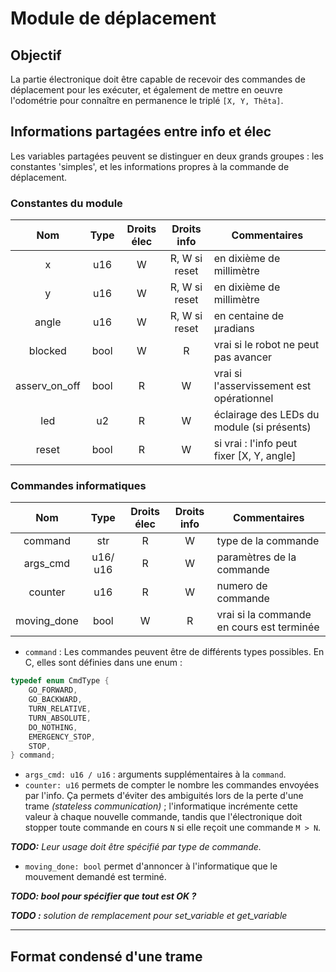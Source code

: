 # Module de déplacement

## Objectif

La partie électronique doit être capable de recevoir des commandes de déplacement pour les exécuter, et également de mettre en oeuvre l'odométrie pour connaître en permanence le triplé `[X, Y, Thêta]`.

## Informations partagées entre info et élec

Les variables partagées peuvent se distinguer en deux grands groupes : les constantes 'simples', et les informations propres à la commande de déplacement.

### Constantes du module

|      Nom      | Type | Droits élec |  Droits info  | Commentaires                               |
|:-------------:|:----:|:-----------:|:-------------:|--------------------------------------------|
|       x       |  u16 |      W      | R, W si reset | en dixième de millimètre                   |
|       y       |  u16 |      W      | R, W si reset | en dixième de millimètre                   |
|     angle     |  u16 |      W      | R, W si reset | en centaine de µradians                    |
|    blocked    | bool |      W      |       R       | vrai si le robot ne peut pas avancer       |
| asserv_on_off | bool |      R      |       W       | vrai si l'asservissement est opérationnel  |
|      led      |  u2  |      R      |       W       | éclairage des LEDs du module (si présents) |
|     reset     | bool |      R      |       W       | si vrai : l'info peut fixer [X, Y, angle]  |

### Commandes informatiques

|      Nom      | Type | Droits élec |  Droits info  | Commentaires                               |
|:-------------:|:----:|:-----------:|:-------------:|--------------------------------------------|
|     command   |  str |      R      |       W       | type de la commande                        |
|    args_cmd   | u16/ u16 |  R      |       W       | paramètres de la commande                  |
|    counter    |  u16 |      R      |       W       | numero de commande                         |
|  moving_done  | bool |      W      |       R       | vrai si la commande en cours est terminée  |

* `command` : Les commandes peuvent être de différents types possibles. En C, elles sont définies dans une enum :

```c
typedef enum CmdType {
	GO_FORWARD,
	GO_BACKWARD,
	TURN_RELATIVE,
	TURN_ABSOLUTE,
	DO_NOTHING,
	EMERGENCY_STOP,
	STOP,
} command;
```

* `args_cmd: u16 / u16` : arguments supplémentaires à la `command`.
* `counter: u16` permets de compter le nombre les commandes envoyées par l'info. Ça permets d'éviter des ambiguités lors de la perte d'une trame *(stateless communication)* ; l'informatique incrémente cette valeur à chaque nouvelle commande, tandis que l'électronique doit stopper toute commande en cours `N` si elle reçoit une commande `M > N`.

***TODO:*** *Leur usage doit être spécifié par type de commande.*

* `moving_done: bool` permet d'annoncer à l'informatique que le mouvement demandé est terminé.

***TODO: bool pour spécifier que tout est OK ?***

***TODO :*** *solution de remplacement pour set_variable et get_variable*

---

## Format condensé d'une trame
